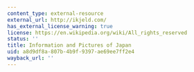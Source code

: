 ```yaml
---
content_type: external-resource
external_url: http://ikjeld.com/
has_external_license_warning: true
license: https://en.wikipedia.org/wiki/All_rights_reserved
status: ''
title: Information and Pictures of Japan
uid: a8d9df8a-807b-4b9f-9397-ae69ee7ff2e4
wayback_url: ''
---
```

